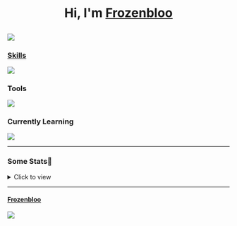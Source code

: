 # <h1 align="center">Hi, I'm <a href="https://github.com/Frozenbloo">Frozenbloo</h1>


![](https://komarev.com/ghpvc/?username=frozenbloo&style=for-the-badge)
---
### Skills
[![](https://skillicons.dev/icons?i=cs,bots,dotnet,html,css,js,java,mysql,py)](https://skillicons.dev)
  
### Tools
[![](https://skillicons.dev/icons?i=discord,git,github,gradle,idea,unity,visualstudio,vscode)](https://skillicons.dev)
  
### Currently Learning
[![](https://skillicons.dev/icons?i=bash,cpp,docker,jenkins,kubernetes,linux,mongodb,nodejs,postgres,react,redis,rust,unreal)](https://skillicons.dev)

---
### Some Stats🚀
<details><summary>Click to view</summary> 
  
  
![Frozenbloo's github stats](https://github-readme-stats.vercel.app/api?username=Frozenbloo&show_icons=true&theme=tokyonight)
  
![Metrics](https://metrics.lecoq.io/Frozenbloo?template=classic&base.header=0&base.indepth=false&base.hireable=false&config.timezone=Europe%2FLondon)
  
</details>

------
#### <a href="https://github.com/Frozenbloo">Frozenbloo <a>
![](https://hit.yhype.me/github/profile?user_id=61006165)
